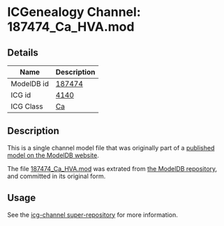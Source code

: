 # ICGenealogy Channel: 187474\_Ca\_HVA.mod

## Details

Name | Description
---- | -----------
ModelDB id | [187474](http://senselab.med.yale.edu/ModelDB/ShowModel.cshtml?model=187474)
ICG id | [4140](http://icg.neurotheory.ox.ac.uk/channels/3/4140)
ICG Class | [Ca](http://icg.neurotheory.ox.ac.uk/channels/3)

## Description

This is a single channel model file that was originally part of a [published model on the ModelDB website](http://senselab.med.yale.edu/mModelDB/ShowModel.cshtml?model=187474).

The file [187474\_Ca\_HVA.mod](187474_Ca_HVA.mod) was extrated from [the ModelDB repository](http://senselab.med.yale.edu/ModelDB/ShowModel.cshtml?model=187474), and committed in its original form.

## Usage

See the [icg-channel super-repository](https://github.com/icgenealogy/icg-channels) for more information.